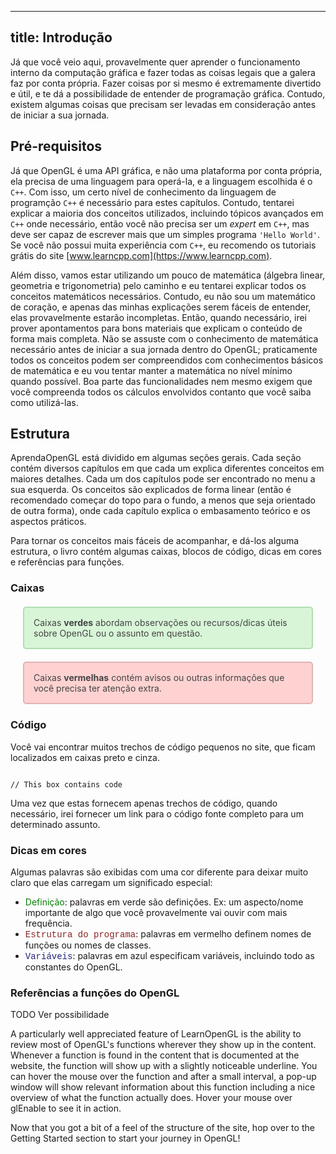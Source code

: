 ___

title: Introdução
---

Já que você veio aqui, provavelmente quer aprender o funcionamento interno da computação gráfica e fazer todas as coisas legais que a galera faz por conta própria. Fazer coisas por si mesmo é extremamente divertido e útil, e te dá a possibilidade de entender de programação gráfica. Contudo, existem algumas coisas que precisam ser levadas em consideração antes de iniciar a sua jornada.

## Pré-requisitos

Já que OpenGL é uma API gráfica, e não uma plataforma por conta própria, ela precisa de uma linguagem para operá-la, e a linguagem escolhida é o <code>C++</code>. Com isso, um certo nível de conhecimento da linguagem de programção <code>C++</code> é necessário para estes capítulos. Contudo, tentarei explicar a maioria dos conceitos utilizados, incluindo tópicos avançados em <code>C++</code> onde necessário, então você não precisa ser um _expert_ em <code>C++</code>, mas deve ser capaz de escrever mais que um simples programa <code>'Hello World'</code>. Se você não possui muita experiência com <code>C++</code>, eu recomendo os tutoriais grátis do site [www.learncpp.com](https://www.learncpp.com).

Além disso, vamos estar utilizando um pouco de matemática (álgebra linear, geometria e trigonometria) pelo caminho e eu tentarei explicar todos os conceitos matemáticos necessários. Contudo, eu não sou um matemático de coração, e apenas das minhas explicações serem fáceis de entender, elas provavelmente estarão incompletas. Então, quando necessário, irei prover apontamentos para bons materiais que explicam o conteúdo de forma mais completa. Não se assuste com o conhecimento de matemática necessário antes de iniciar a sua jornada dentro do OpenGL; praticamente todos os conceitos podem ser compreendidos com conhecimentos básicos de matemática e eu vou tentar manter a matemática no nível mínimo quando possível. Boa parte das funcionalidades nem mesmo exigem que você compreenda todos os cálculos envolvidos contanto que você saiba como utilizá-las.

## Estrutura

AprendaOpenGL está dividido em algumas seções gerais. Cada seção contém diversos capítulos em que cada um explica diferentes conceitos em maiores detalhes. Cada um dos capítulos pode ser encontrado no menu a sua esquerda. Os conceitos são explicados de forma linear (então é recomendado começar do topo para o fundo, a menos que seja orientado de outra forma), onde cada capítulo explica o embasamento teórico e os aspectos práticos.

Para tornar os conceitos mais fáceis de acompanhar, e dá-los alguma estrutura, o livro contém algumas caixas, blocos de código, dicas em cores e referências para funções.

### Caixas

<style>
    note {
	display:block;
	margin:20px;
	padding:15px;
	background-color: #D8F5D8;
	color: #444;
	border-radius: 5px;
	border: 2px solid #AFDFAF;
}
warning {
	display:block;
	margin:20px;
	padding:15px;
	background-color: #FFD2D2;
	color: #444;
	border-radius: 5px;
	border: 2px solid #E0B3B3;
}
function {
    cursor: pointer;
    border-bottom: 1px solid #c1c1c1;
}

def {
    color: green;
}

fun {
    font-family: "Courier New", Courier, monospace;
    color: #822;
}

var {
    font-style: normal;
    font-family: "Courier New", Courier, monospace;
    color: #227;
}

p code {
 
}
</style>

<note>
Caixas <strong>verdes</strong> abordam observações ou recursos/dicas úteis sobre OpenGL ou o assunto em questão.
</note>

<warning>
Caixas <strong>vermelhas</strong> contém avisos ou outras informações que você precisa ter atenção extra.
</warning>

### Código

Você vai encontrar muitos trechos de código pequenos no site, que ficam localizados em caixas preto e cinza.

<pre><code>
// This box contains code
</code></pre>

Uma vez que estas fornecem apenas trechos de código, quando necessário, irei fornecer um link para o código fonte completo para um determinado assunto.

### Dicas em cores

Algumas palavras são exibidas com uma cor diferente para deixar muito claro que elas carregam um significado especial:

* <def>Definição</def>: palavras em verde são definições. Ex: um aspecto/nome importante de algo que você provavelmente vai ouvir com mais frequência.
* <fun>Estrutura do programa</fun>: palavras em vermelho definem nomes de funções ou nomes de classes.
* <var>Variáveis</var>: palavras em azul especificam variáveis, incluindo todo as constantes do OpenGL.

### Referências a funções do OpenGL

TODO Ver possibilidade

A particularly well appreciated feature of LearnOpenGL is the ability to review most of OpenGL's functions wherever they show up in the content. Whenever a function is found in the content that is documented at the website, the function will show up with a slightly noticeable underline. You can hover the mouse over the function and after a small interval, a pop-up window will show relevant information about this function including a nice overview of what the function actually does. Hover your mouse over glEnable to see it in action.

Now that you got a bit of a feel of the structure of the site, hop over to the Getting Started section to start your journey in OpenGL!
